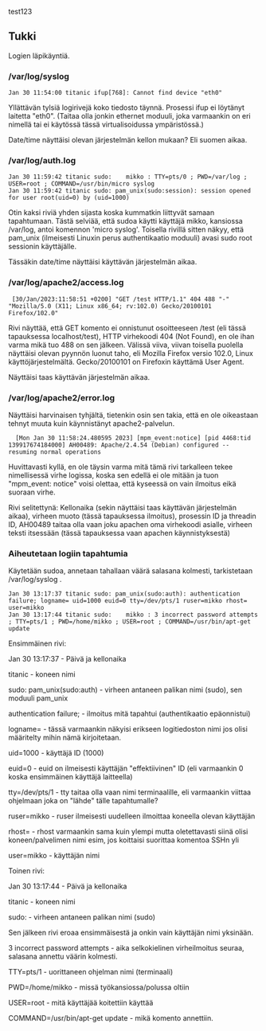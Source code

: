 test123

## Tukki

Logien läpikäyntiä.

### /var/log/syslog

    Jan 30 11:54:00 titanic ifup[768]: Cannot find device "eth0"
    
Yllättävän tylsiä logirivejä koko tiedosto täynnä. Prosessi ifup ei löytänyt laitetta "eth0". (Taitaa olla jonkin ethernet moduuli, joka varmaankin on eri nimellä tai ei käytössä tässä virtualisoidussa ympäristössä.)

Date/time näyttäisi olevan järjestelmän kellon mukaan? Eli suomen aikaa.

### /var/log/auth.log

    Jan 30 11:59:42 titanic sudo:    mikko : TTY=pts/0 ; PWD=/var/log ; USER=root ; COMMAND=/usr/bin/micro syslog
    Jan 30 11:59:42 titanic sudo: pam_unix(sudo:session): session opened for user root(uid=0) by (uid=1000)
    
Otin kaksi riviä yhden sijasta koska kummatkin liittyvät samaan tapahtumaan. Tästä selviää, että sudoa käytti käyttäjä mikko, kansiossa /var/log, antoi komennon 'micro syslog'. Toisella rivillä sitten näkyy, että pam_unix (ilmeisesti Linuxin perus authentikaatio moduuli) avasi sudo root sessionin käyttäjälle.

Tässäkin date/time näyttäisi käyttävän järjestelmän aikaa.

### /var/log/apache2/access.log

     [30/Jan/2023:11:58:51 +0200] "GET /test HTTP/1.1" 404 488 "-" "Mozilla/5.0 (X11; Linux x86_64; rv:102.0) Gecko/20100101 Firefox/102.0"
     
Rivi näyttää, että GET komento ei onnistunut osoitteeseen /test (eli tässä tapauksessa localhost/test), HTTP virhekoodi 404 (Not Found), en ole ihan varma mikä tuo 488 on sen jälkeen. Välissä viiva, viivan toisella puolella näyttäisi olevan pyynnön luonut taho, eli Mozilla Firefox versio 102.0, Linux käyttöjärjestelmältä. Gecko/20100101 on Firefoxin käyttämä User Agent.

Näyttäisi taas käyttävän järjestelmän aikaa.

### /var/log/apache2/error.log

Näyttäisi harvinaisen tyhjältä, tietenkin osin sen takia, että en ole oikeastaan tehnyt muuta kuin käynnistänyt apache2-palvelun.

      [Mon Jan 30 11:58:24.480595 2023] [mpm_event:notice] [pid 4468:tid 139917674184000] AH00489: Apache/2.4.54 (Debian) configured -- resuming normal operations

Huvittavasti kyllä, en ole täysin varma mitä tämä rivi tarkalleen tekee nimellisessä virhe logissa, koska sen edellä ei ole mitään ja tuon "mpm_event: notice" voisi olettaa, että kyseessä on vain ilmoitus eikä suoraan virhe. 

Rivi selitettynä: Kellonaika (sekin näyttäisi taas käyttävän järjestelmän aikaa), virheen muoto (tässä tapauksessa ilmoitus), prosessin ID ja threadin ID, AH00489 taitaa olla vaan joku apachen oma virhekoodi asialle, virheen teksti itsessään (tässä tapauksessa vaan apachen käynnistyksestä)

### Aiheutetaan logiin tapahtumia

Käytetään sudoa, annetaan tahallaan väärä salasana kolmesti, tarkistetaan /var/log/syslog .

    Jan 30 13:17:37 titanic sudo: pam_unix(sudo:auth): authentication failure; logname= uid=1000 euid=0 tty=/dev/pts/1 ruser=mikko rhost=  user=mikko
    Jan 30 13:17:44 titanic sudo:    mikko : 3 incorrect password attempts ; TTY=pts/1 ; PWD=/home/mikko ; USER=root ; COMMAND=/usr/bin/apt-get update

Ensimmäinen rivi: 

Jan 30 13:17:37 - Päivä ja kellonaika

titanic - koneen nimi

sudo: pam_unix(sudo:auth) - virheen antaneen palikan nimi (sudo), sen moduuli pam_unix

authentication failure; - ilmoitus mitä tapahtui (authentikaatio epäonnistui)

logname= - tässä varmaankin näkyisi erikseen logitiedoston nimi jos olisi määritelty mihin nämä kirjoitetaan.

uid=1000 - käyttäjä ID (1000)

euid=0 - euid on ilmeisesti käyttäjän "effektiivinen" ID (eli varmaankin 0 koska ensimmäinen käyttäjä laitteella)

tty=/dev/pts/1 - tty taitaa olla vaan nimi terminaalille, eli varmaankin viittaa ohjelmaan joka on "lähde" tälle tapahtumalle?

ruser=mikko - ruser ilmeisesti uudelleen ilmoittaa koneella olevan käyttäjän

rhost= - rhost varmaankin sama kuin ylempi mutta oletettavasti siinä olisi koneen/palvelimen nimi esim, jos koittaisi suorittaa komentoa SSHn yli

user=mikko - käyttäjän nimi



Toinen rivi:

Jan 30 13:17:44 - Päivä ja kellonaika

titanic - koneen nimi

sudo: - virheen antaneen palikan nimi (sudo)

Sen jälkeen rivi eroaa ensimmäisestä ja onkin vain käyttäjän nimi yksinään.

3 incorrect password attempts - aika selkokielinen virheilmoitus seuraa, salasana annettu väärin kolmesti.

TTY=pts/1 - uorittaneen ohjelman nimi (terminaali)

PWD=/home/mikko - missä työkansiossa/polussa oltiin

USER=root - mitä käyttäjää koitettiin käyttää

COMMAND=/usr/bin/apt-get update - mikä komento annettiin.
